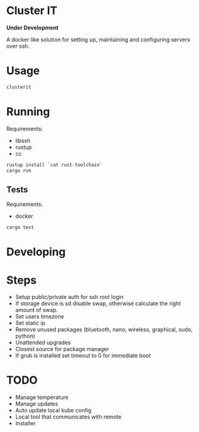 # Cluster IT

**Under Development**

A docker like solution for setting up, maintaining and configuring servers over ssh.

# Usage

```bash
clusterit
```

# Running

Requirements:

- libssh
- rustup
- cc

```bash
rustup install `cat rust-toolchain`
cargo run
```

## Tests

Requirements:

- docker

```bash
cargo test
```

# Developing

# Steps

- Setup public/private auth for ssh root login
- If storage device is sd disable swap, otherwise calculate the right amount of swap.
- Set users timezone
- Set static ip
- Remove unused packages (bluetooth, nano, wireless, graphical, sudo, python)
- Unattended upgrades
- Closest source for package manager
- If grub is installed set timeout to 0 for immediate boot

# TODO

- Manage temperature
- Manage updates
- Auto update local kube config
- Local tool that communicates with remote
- Installer
